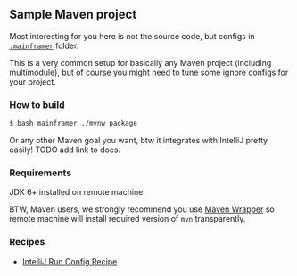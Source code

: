 ## Sample Maven project

Most interesting for you here is not the source code, but configs in [`.mainframer`](.mainframer) folder.

This is a very common setup for basically any Maven project (including multimodule), but of course you might need to tune some ignore configs for your project.

### How to build

```bash
$ bash mainframer ./mvnw package
```

Or any other Maven goal you want, btw it integrates with IntelliJ pretty easily! TODO add link to docs.

### Requirements

JDK 6+ installed on remote machine.

BTW, Maven users, we strongly recommend you use [Maven Wrapper](https://github.com/takari/maven-wrapper) so remote machine will install required version of `mvn` transparently. 

### Recipes

* [IntelliJ Run Config Recipe](../../recipes/INTELLIJ_RUN_CONFIG.md)
